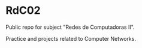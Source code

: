 # RdC02

Public repo for subject "Redes de Computadoras II".

Practice and projects related to Computer Networks.

